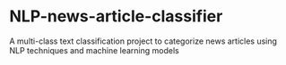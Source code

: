 # NLP-news-article-classifier
A multi-class text classification project to categorize news articles using NLP techniques and machine learning models
